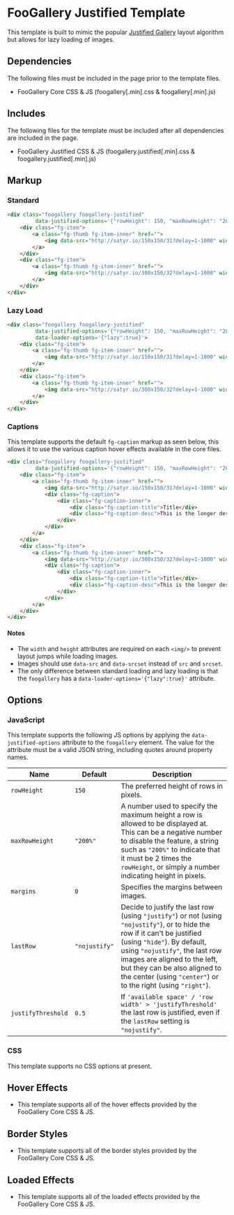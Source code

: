 # FooGallery Justified Template

This template is built to mimic the popular [Justified Gallery](http://miromannino.github.io/Justified-Gallery/) layout algorithm but allows for lazy loading of images.

## Dependencies

The following files must be included in the page prior to the template files.

- FooGallery Core CSS & JS (foogallery[.min].css & foogallery[.min].js)

## Includes

The following files for the template must be included after all dependencies are included in the page.

- FooGallery Justified CSS & JS (foogallery.justified[.min].css & foogallery.justified[.min].js)

## Markup

### Standard

```html
<div class="foogallery foogallery-justified"
		 data-justified-options='{"rowHeight": 150, "maxRowHeight": "200%", "margins": 3}'>
	<div class="fg-item">
		<a class="fg-thumb fg-item-inner" href="">
			<img data-src="http://satyr.io/150x150/31?delay=1-1000" width="150" height="150" data-srcset="http://satyr.io/300x300/31?delay=1-1000 300w,http://satyr.io/450x450/31?delay=1-1000 450w"/>
		</a>
	</div>
	<div class="fg-item">
		<a class="fg-thumb fg-item-inner" href="">
			<img data-src="http://satyr.io/300x150/32?delay=1-1000" width="300" height="150" data-srcset="http://satyr.io/600x300/32?delay=1-1000 600w,http://satyr.io/900x450/32?delay=1-1000 900w"/>
		</a>
	</div>
</div>
```

### Lazy Load

```html
<div class="foogallery foogallery-justified"
		 data-justified-options='{"rowHeight": 150, "maxRowHeight": "200%", "margins": 3}'
		 data-loader-options='{"lazy":true}'>
	<div class="fg-item">
		<a class="fg-thumb fg-item-inner" href="">
			<img data-src="http://satyr.io/150x150/31?delay=1-1000" width="150" height="150" data-srcset="http://satyr.io/300x300/31?delay=1-1000 300w,http://satyr.io/450x450/31?delay=1-1000 450w"/>
		</a>
	</div>
	<div class="fg-item">
		<a class="fg-thumb fg-item-inner" href="">
			<img data-src="http://satyr.io/300x150/32?delay=1-1000" width="300" height="150" data-srcset="http://satyr.io/600x300/32?delay=1-1000 600w,http://satyr.io/900x450/32?delay=1-1000 900w"/>
		</a>
	</div>
</div>
```

### Captions

This template supports the default `fg-caption` markup as seen below, this allows it to use the various caption hover effects available in the core files.

```html
<div class="foogallery foogallery-justified"
		 data-justified-options='{"rowHeight": 150, "maxRowHeight": "200%", "margins": 3}'>
	<div class="fg-item">
		<a class="fg-thumb fg-item-inner" href="">
			<img data-src="http://satyr.io/150x150/31?delay=1-1000" width="150" height="150" data-srcset="http://satyr.io/300x300/31?delay=1-1000 300w,http://satyr.io/450x450/31?delay=1-1000 450w"/>
			<div class="fg-caption">
				<div class="fg-caption-inner">
					<div class="fg-caption-title">Title</div>
					<div class="fg-caption-desc">This is the longer description for the image.</div>
				</div>
			</div>
		</a>
	</div>
	<div class="fg-item">
		<a class="fg-thumb fg-item-inner" href="">
			<img data-src="http://satyr.io/300x150/32?delay=1-1000" width="300" height="150" data-srcset="http://satyr.io/600x300/32?delay=1-1000 600w,http://satyr.io/900x450/32?delay=1-1000 900w"/>
			<div class="fg-caption">
				<div class="fg-caption-inner">
					<div class="fg-caption-title">Title</div>
					<div class="fg-caption-desc">This is the longer description for the image.</div>
				</div>
			</div>
		</a>
	</div>
</div>
```

#### Notes

- The `width` and `height` attributes are required on each `<img/>` to prevent layout jumps while loading images.
- Images should use `data-src` and `data-srcset` instead of `src` and `srcset`.
- The only difference between standard loading and lazy loading is that the `foogallery` has a `data-loader-options='{"lazy":true}'` attribute.

## Options

### JavaScript

This template supports the following JS options by applying the `data-justified-options` attribute to the `foogallery` element. The value for the attribute must be a valid JSON string, including quotes around property names.

| Name                | Default        | Description                                                                                                                                                                                                                                                                                                                   |
|---------------------|----------------|-------------------------------------------------------------------------------------------------------------------------------------------------------------------------------------------------------------------------------------------------------------------------------------------------------------------------------|
| `rowHeight`         | `150`          | The preferred height of rows in pixels.                                                                                                                                                                                                                                                                                        |
| `maxRowHeight`      | `"200%"`       | A number used to specify the maximum height a row is allowed to be displayed at. This can be a negative number to disable the feature, a string such as `"200%"` to indicate that it must be 2 times the `rowHeight`, or simply a number indicating height in pixels.                                                         |
| `margins`           | `0`            | Specifies the margins between images.                                                                                                                                                                                                                                                                                         |
| `lastRow`           | `"nojustify"`  | Decide to justify the last row (using `"justify"`) or not (using `"nojustify"`), or to hide the row if it can't be justified (using `"hide"`). By default, using `"nojustify"`, the last row images are aligned to the left, but they can be also aligned to the center (using `"center"`) or to the right (using `"right"`). |
| `justifyThreshold`  | `0.5`          | If `'available space' / 'row width' > 'justifyThreshold'` the last row is justified, even if the `lastRow` setting is `"nojustify"`.                                                                                                                                                                                            |

### CSS

This template supports no CSS options at present.

## Hover Effects

- This template supports all of the hover effects provided by the FooGallery Core CSS & JS.

## Border Styles

- This template supports all of the border styles provided by the FooGallery Core CSS & JS.

## Loaded Effects

- This template supports all of the loaded effects provided by the FooGallery Core CSS & JS.